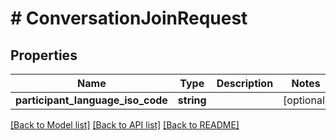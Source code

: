 # # ConversationJoinRequest

## Properties

Name | Type | Description | Notes
------------ | ------------- | ------------- | -------------
**participant_language_iso_code** | **string** |  | [optional]

[[Back to Model list]](../../README.md#models) [[Back to API list]](../../README.md#endpoints) [[Back to README]](../../README.md)
